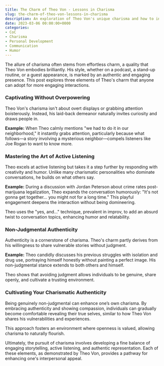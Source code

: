 ```yaml
---
title: The Charm of Theo Von - Lessons in Charisma
slug: the-charm-of-theo-von-lessons-in-charisma
description: An exploration of Theo Von's unique charisma and how to incorporate those elements into your own life.
date: 2023-03-06 00:00:00+0000
categories:
- CoC
- Charisma
- Personal Development
- Communication
- Humor
---
```


The allure of charisma often stems from effortless charm, a quality that Theo Von embodies brilliantly. His style, whether on a podcast, a stand-up routine, or a guest appearance, is marked by an authentic and engaging presence. This post explores three elements of Theo's charm that anyone can adopt for more engaging interactions.

### Captivating Without Overpowering

Theo Von's charisma isn't about overt displays or grabbing attention boisterously. Instead, his laid-back demeanor naturally invites curiosity and draws people in.

**Example:** When Theo calmly mentions "we had to do it in our neighborhood," it instantly grabs attention, particularly because what follows—a story involving a mysterious neighbor—compels listeners like Joe Rogan to want to know more.

### Mastering the Art of Active Listening

Theo excels at active listening but takes it a step further by responding with creativity and humor. Unlike many charismatic personalities who dominate conversations, he builds on what others say.

**Example:** During a discussion with Jordan Peterson about crime rates post-marijuana legalization, Theo expands the conversation humorously: "It's not gonna get together... you might not for a long time." This playful engagement deepens the interaction without being domineering.

Theo uses the "yes, and..." technique, prevalent in improv, to add an absurd twist to conversation topics, enhancing humor and relatability.

### Non-Judgmental Authenticity

Authenticity is a cornerstone of charisma. Theo's charm partly derives from his willingness to share vulnerable stories without judgment.

**Example:** Theo candidly discusses his previous struggles with isolation and drug use, portraying himself honestly without painting a perfect image. His non-judgmental stance extends to both others and himself.

Theo shows that avoiding judgment allows individuals to be genuine, share openly, and cultivate a trusting environment.

### Cultivating Your Charismatic Authenticity

Being genuinely non-judgmental can enhance one’s own charisma. By embracing authenticity and showing compassion, individuals can gradually become comfortable revealing their true selves, similar to how Theo Von shares his vulnerabilities and experiences.

This approach fosters an environment where openness is valued, allowing charisma to naturally flourish.

Ultimately, the pursuit of charisma involves developing a fine balance of engaging storytelling, active listening, and authentic representation. Each of these elements, as demonstrated by Theo Von, provides a pathway for enhancing one's interpersonal appeal.
